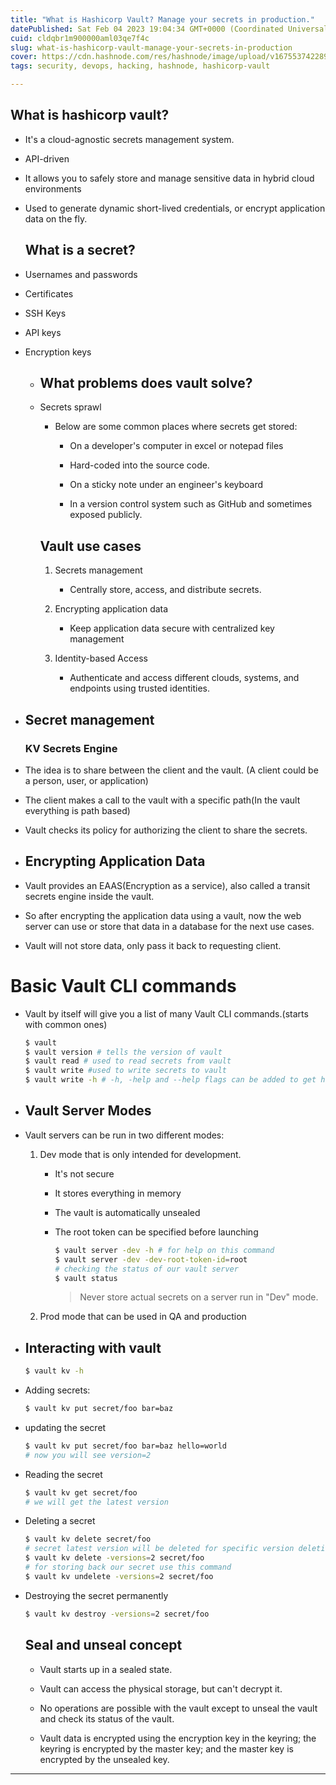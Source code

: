 ```yaml
---
title: "What is Hashicorp Vault? Manage your secrets in production."
datePublished: Sat Feb 04 2023 19:04:34 GMT+0000 (Coordinated Universal Time)
cuid: cldqbr1m900000aml03qe7f4c
slug: what-is-hashicorp-vault-manage-your-secrets-in-production
cover: https://cdn.hashnode.com/res/hashnode/image/upload/v1675537422896/78a0e5d5-e6dd-450f-b6b6-2d737c23127d.jpeg
tags: security, devops, hacking, hashnode, hashicorp-vault

---
```


## What is hashicorp vault?

* It's a cloud-agnostic secrets management system.
    
* API-driven
    
* It allows you to safely store and manage sensitive data in hybrid cloud environments
    
* Used to generate dynamic short-lived credentials, or encrypt application data on the fly.
    
    ## What is a secret?
    
* Usernames and passwords
    
* Certificates
    
* SSH Keys
    
* API keys
    
* Encryption keys
    
    * ## What problems does vault solve?
        
    * Secrets sprawl
        
        * Below are some common places where secrets get stored:
            
            * On a developer's computer in excel or notepad files
                
            * Hard-coded into the source code.
                
            * On a sticky note under an engineer's keyboard
                
            * In a version control system such as GitHub and sometimes exposed publicly.
                
        
        ## Vault use cases
        
        1. Secrets management
            
            * Centrally store, access, and distribute secrets.
                
        2. Encrypting application data
            
            * Keep application data secure with centralized key management
                
        3. Identity-based Access
            
            * Authenticate and access different clouds, systems, and endpoints using trusted identities.
                

* ## Secret management
    
    ### KV Secrets Engine
    
* The idea is to share between the client and the vault. (A client could be a person, user, or application)
    
* The client makes a call to the vault with a specific path(In the vault everything is path based)
    
* Vault checks its policy for authorizing the client to share the secrets.
    

* ## Encrypting Application Data
    
* Vault provides an EAAS(Encryption as a service), also called a transit secrets engine inside the vault.
    
* So after encrypting the application data using a vault, now the web server can use or store that data in a database for the next use cases.
    
* Vault will not store data, only pass it back to requesting client.
    

# Basic Vault CLI commands

* Vault by itself will give you a list of many Vault CLI commands.(starts with common ones)
    
    ```bash
    $ vault
    $ vault version # tells the version of vault
    $ vault read # used to read secrets from vault
    $ vault write #used to write secrets to vault
    $ vault write -h # -h, -help and --help flags can be added to get help for any vault CLI command.
    ```
    
* ## Vault Server Modes
    
* Vault servers can be run in two different modes:
    
    1. Dev mode that is only intended for development.
        
        * It's not secure
            
        * It stores everything in memory
            
        * The vault is automatically unsealed
            
        * The root token can be specified before launching
            
            ```bash
            $ vault server -dev -h # for help on this command
            $ vault server -dev -dev-root-token-id=root
            # checking the status of our vault server
            $ vault status
            ```
            
            > Never store actual secrets on a server run in "Dev" mode.
            
    2. Prod mode that can be used in QA and production
        

* ## Interacting with vault
    
    ```bash
    $ vault kv -h
    ```
    
* Adding secrets:
    
    ```bash
    $ vault kv put secret/foo bar=baz
    ```
    
* updating the secret
    
    ```bash
    $ vault kv put secret/foo bar=baz hello=world
    # now you will see version=2
    ```
    
* Reading the secret
    
    ```bash
    $ vault kv get secret/foo
    # we will get the latest version
    ```
    
* Deleting a secret
    
    ```bash
    $ vault kv delete secret/foo
    # secret latest version will be deleted for specific version deletion use this flag
    $ vault kv delete -versions=2 secret/foo
    # for storing back our secret use this command
    $ vault kv undelete -versions=2 secret/foo
    ```
    
* Destroying the secret permanently
    
    ```bash
    $ vault kv destroy -versions=2 secret/foo
    ```
    
    ## Seal and unseal concept
    
    * Vault starts up in a sealed state.
        
    * Vault can access the physical storage, but can't decrypt it.
        
    * No operations are possible with the vault except to unseal the vault and check its status of the vault.
        
    * Vault data is encrypted using the encryption key in the keyring; the keyring is encrypted by the master key; and the master key is encrypted by the unsealed key.
        

---